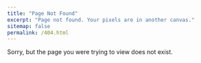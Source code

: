 ```yaml
---
title: "Page Not Found"
excerpt: "Page not found. Your pixels are in another canvas."
sitemap: false
permalink: /404.html
---
```


<!-- ![404notfound]({{site.url}}\images\404\404notfound-1683902278118-2.png)

<style>
    img { display : block;
    margin : auto;}
</style>

<script type='javascript'>
    $(function() {
        $("header, footer").hide();
    });
</script> -->


Sorry, but the page you were trying to view does not exist.
